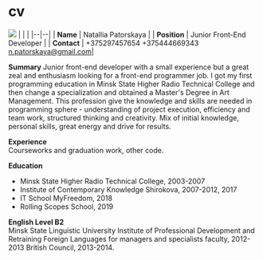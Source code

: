 # cv
![
](https://detskie-multiki.ru/uploads/posts/2017-09/1506518162_kesha.jpg)
| | |
|--|--|
| **Name** | Natallia Patorskaya |
| **Position** | Junior Front-End Developer |
| **Contact** | +375297457654 +375444669343 n.patorskaya@gmail.com|

**Summary** 
Junior front-end developer with a small experience but a great zeal and 
enthusiasm looking for a front-end programmer job. I got my first 
programming education in Minsk State Higher Radio Technical College and 
then change a specialization and obtained a Master's Degree in Art 
Management. This profession give the knowledge and skills are needed in 
programming sphere - understanding of project execution, efficiency and 
team work, structured thinking and creativity. Mix of initial knowledge, 
personal skills, great energy and drive for results. 

**Experience**  
Сourseworks and graduation work, other code. 

**Education**   

 - Minsk State Higher Radio Technical College, 2003-2007
 - Institute of Contemporary Knowledge Shirokova, 2007-2012, 2017
 - IT School MyFreedom, 2018
 - Rolling Scopes School, 2019 
 
**English Level B2**  
Minsk State Linguistic University
Institute of Professional Development and Retraining
Foreign Languages for managers and specialists faculty, 2012-2013
British Council, 2013-2014.
